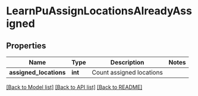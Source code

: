 # LearnPuAssignLocationsAlreadyAssigned

## Properties
Name | Type | Description | Notes
------------ | ------------- | ------------- | -------------
**assigned_locations** | **int** | Count assigned locations | 

[[Back to Model list]](../README.md#documentation-for-models) [[Back to API list]](../README.md#documentation-for-api-endpoints) [[Back to README]](../README.md)


